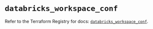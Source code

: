 # `databricks_workspace_conf`

Refer to the Terraform Registry for docs: [`databricks_workspace_conf`](https://registry.terraform.io/providers/databricks/databricks/1.86.0/docs/resources/workspace_conf).
